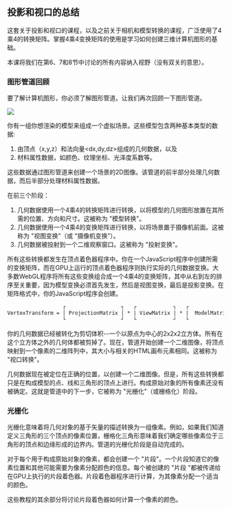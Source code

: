 ## 投影和视口的总结

这套关于投影和视口的课程，以及之前关于相机和模型转换的课程，广泛使用了4乘4的转换矩阵。掌握4乘4变换矩阵的使用是学习如何创建三维计算机图形的基础。

本课将我们在第6、7和8节中讨论的所有内容纳入视野（没有双关的意思）。

### 图形管道回顾

要了解计算机图形，你必须了解图形管道。让我们再次回顾一下图形管道。

![](/8/pipeline_with_clipping.png)

你有一组你想渲染的模型来组成一个虚拟场景。这些模型包含两种基本类型的数据:

1. 由顶点（x,y,z）和法向量\<dx,dy,dz>组成的几何数据，以及
2. 材料属性数据，如颜色、纹理坐标、光泽度系数等。

这些数据通过图形管道来创建一个场景的2D图像。该管道的前半部分处理几何数据，而后半部分处理材料属性数据。

在前三个阶段：
1. 几何数据使用一个4乘4的转换矩阵进行转换，以将模型的几何图形放置在其所需的位置、方向和尺寸。这被称为 "模型转换"。
2. 几何数据使用一个4乘4的变换矩阵进行转换，以将场景置于摄像机前面。这被称为 "视图变换"（或 "摄像机变换"）。
3. 几何数据被投射到一个二维观察窗口。这被称为 "投射变换"。

所有这些转换都发生在顶点着色器程序中。你在一个JavaScript程序中创建所需的变换矩阵，而在GPU上运行的顶点着色器程序则执行实际的几何数据变换。大多数WebGL程序将所有这些变换组合成一个4乘4的变换矩阵，其中从右到左的排序至关重要，因为模型变换必须首先发生，然后是视图变换，最后是投影变换。在矩阵格式中，你的JavaScript程序会创建。

```html
                  ┌                  ┐   ┌            ┐   ┌              ┐ Eq1
VertexTransform = │ ProjectionMatrix │ * | ViewMatrix | * |  ModelMatrix |
                  └                  ┘   └            ┘   └              ┘
```

你的几何数据已经被转化为剪切体积--一个以原点为中心的2x2x2立方体。所有在这个立方体之外的几何体都被剪掉了。现在，管道开始创建一个二维图像，将顶点映射到一个像素的二维阵列中，其大小与相关的HTML画布元素相同。这被称为 "视口转换"。

几何数据现在被定位在正确的位置，以创建一个二维图像。但是，所有这些转换都只是在构成模型的点、线和三角形的顶点上进行。构成原始对象的所有像素还没有被确定。这就是管道中的下一步，它被称为 "光栅化"（或栅格化）阶段。

### 光栅化

光栅化意味着将几何对象的基于矢量的描述转换为一组像素。例如，如果我们知道定义三角形的三个顶点的像素位置，栅格化三角形意味着我们确定哪些像素位于三角形的顶点和边缘形成的边界内。管道的光栅化阶段是自动完成的。

对于每个用于构成原始对象的像素，都会创建一个 "片段"。一个片段知道它的像素位置和其他可能需要为像素分配颜色的信息。每个被创建的 "片段 "都被传递给在GPU上执行的片段着色器。片段着色器程序进行计算，为其像素分配一个适当的颜色。

这些教程的其余部分将讨论片段着色器如何计算一个像素的颜色。